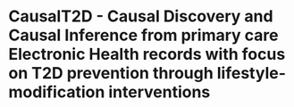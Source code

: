 # CausalT2D - Causal Discovery and Causal Inference from primary care Electronic Health records with focus on T2D prevention through lifestyle-modification interventions
